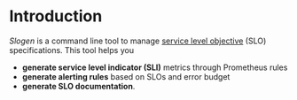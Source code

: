 # Introduction

_Slogen_ is a command line tool to manage [service level objective](https://sre.google/sre-book/service-level-objectives/) (SLO) specifications.
This tool helps you

- **generate service level indicator (SLI)** metrics through Prometheus rules
- **generate alerting rules** based on SLOs and error budget
- **generate SLO documentation**.
